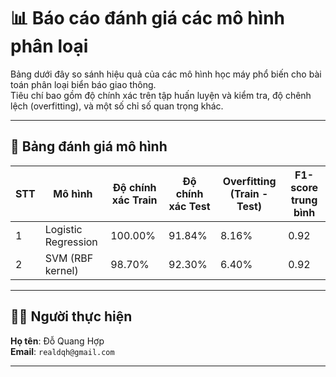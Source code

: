 # 📊 Báo cáo đánh giá các mô hình phân loại 

Bảng dưới đây so sánh hiệu quả của các mô hình học máy phổ biến cho bài toán phân loại biển báo giao thông.  
Tiêu chí bao gồm độ chính xác trên tập huấn luyện và kiểm tra, độ chênh lệch (overfitting), và một số chỉ số quan trọng khác.

---

## 📌 Bảng đánh giá mô hình

| STT | Mô hình               | Độ chính xác Train | Độ chính xác Test | Overfitting (Train - Test) | F1-score trung bình | 
|-----|------------------------|--------------------|-------------------|-----------------------------|---------------------|
| 1   | Logistic Regression    | 100.00%            | 91.84%            | 8.16%                       | 0.92                | 
| 2   | SVM (RBF kernel)       | 98.70%             | 92.30%            | 6.40%                       | 0.92                | 
---

## 👨‍💻 Người thực hiện

**Họ tên**: Đỗ Quang Hợp  
**Email**: `realdqh@gmail.com`  

---
